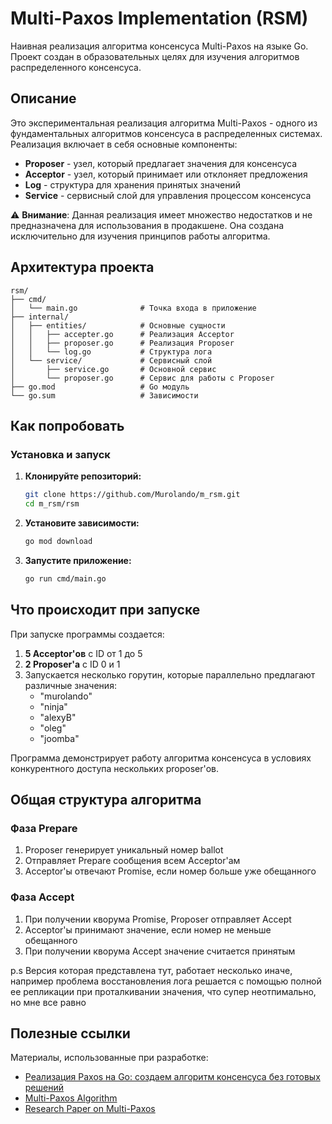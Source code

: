 # Multi-Paxos Implementation (RSM)

Наивная реализация алгоритма консенсуса Multi-Paxos на языке Go. Проект создан в образовательных целях для изучения алгоритмов распределенного консенсуса.

## Описание

Это экспериментальная реализация алгоритма Multi-Paxos - одного из фундаментальных алгоритмов консенсуса в распределенных системах. Реализация включает в себя основные компоненты:

- **Proposer** - узел, который предлагает значения для консенсуса
- **Acceptor** - узел, который принимает или отклоняет предложения
- **Log** - структура для хранения принятых значений
- **Service** - сервисный слой для управления процессом консенсуса

⚠️ **Внимание**: Данная реализация имеет множество недостатков и не предназначена для использования в продакшене. Она создана исключительно для изучения принципов работы алгоритма.

## Архитектура проекта

```
rsm/
├── cmd/
│   └── main.go              # Точка входа в приложение
├── internal/
│   ├── entities/            # Основные сущности
│   │   ├── accepter.go      # Реализация Acceptor
│   │   ├── proposer.go      # Реализация Proposer
│   │   └── log.go           # Структура лога
│   └── service/             # Сервисный слой
│       ├── service.go       # Основной сервис
│       └── proposer.go      # Сервис для работы с Proposer
├── go.mod                   # Go модуль
└── go.sum                   # Зависимости
```

## Как попробовать

### Установка и запуск

1. **Клонируйте репозиторий:**
   ```bash
   git clone https://github.com/Murolando/m_rsm.git
   cd m_rsm/rsm
   ```

2. **Установите зависимости:**
   ```bash
   go mod download
   ```

3. **Запустите приложение:**
   ```bash
   go run cmd/main.go
   ```

## Что происходит при запуске

При запуске программы создается:

1. **5 Acceptor'ов** с ID от 1 до 5
2. **2 Proposer'а** с ID 0 и 1
3. Запускается несколько горутин, которые параллельно предлагают различные значения:
   - "murolando"
   - "ninja" 
   - "alexyB"
   - "oleg"
   - "joomba"

Программа демонстрирует работу алгоритма консенсуса в условиях конкурентного доступа нескольких proposer'ов.

## Общая структура алгоритма

### Фаза Prepare
1. Proposer генерирует уникальный номер ballot
2. Отправляет Prepare сообщения всем Acceptor'ам
3. Acceptor'ы отвечают Promise, если номер больше уже обещанного

### Фаза Accept
1. При получении кворума Promise, Proposer отправляет Accept
2. Acceptor'ы принимают значение, если номер не меньше обещанного
3. При получении кворума Accept значение считается принятым

p.s Версия которая представлена тут, работает несколько иначе, например проблема восстановления лога решается с помощью полной ее репликации при проталкивании значения, что супер неотпимально, но мне все равно
## Полезные ссылки

Материалы, использованные при разработке:

- [Реализация Paxos на Go: создаем алгоритм консенсуса без готовых решений](https://habr.com/ru/companies/otus/articles/869122/)
- [Multi-Paxos Algorithm](https://www.beyondthelines.net/algorithm/multi-paxos/)
- [Research Paper on Multi-Paxos](https://arxiv.org/html/2405.11183v1#alg1)

